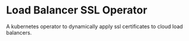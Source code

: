 # Load Balancer SSL Operator

A kubernetes operator to dynamically apply ssl certificates to cloud load balancers.

